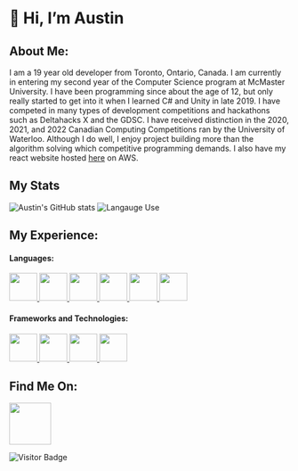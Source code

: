 <h1>👋 Hi, I’m Austin</h1>
<h2>About Me:</h2>
<p>
	I am a 19 year old developer from Toronto, Ontario, Canada. I am currently
	in entering my second year of the Computer Science program at McMaster University. I have
	been programming since about the age of 12, but only really started to get
	into it when I learned C# and Unity in late 2019. I have competed in many types of 
	development competitions and hackathons such as Deltahacks X and the GDSC. 
	I have received distinction in the 2020, 2021, and 2022
	Canadian Computing Competitions ran by the University of Waterloo. Although I
	do well, I enjoy project building more than the algorithm solving which
	competitive programming demands. I also have my react website
	hosted <a href="https://austinbray.com/">here</a> on AWS.
</p>

<h2> My Stats </h2>

![Austin's GitHub stats](https://github-readme-stats.vercel.app/api?username=AustinBray77&show_icons=true&theme=transparent&hide_border=true)
![Langauge Use](https://github-readme-stats.vercel.app/api/top-langs/?username=AustinBray77&theme=transparent&hide_border=true)

<h2>My Experience:</h2>
<h4>Languages:</h4>
<a href="https://en.wikipedia.org/wiki/C_Sharp_(programming_language)">
	<img
		src="https://upload.wikimedia.org/wikipedia/commons/thumb/0/0d/C_Sharp_wordmark.svg/120px-C_Sharp_wordmark.svg.png"
		style="height: 50px; width: auto"
	/>
</a>
<a href="https://en.wikipedia.org/wiki/C%2B%2B">
	<img
		src="https://upload.wikimedia.org/wikipedia/commons/thumb/1/18/ISO_C%2B%2B_Logo.svg/640px-ISO_C%2B%2B_Logo.svg.png"
		style="height: 50px; width: auto"
	/>
</a>
<a href="https://www.javascript.com/">
	<img
		src="https://copm.s3.amazonaws.com/189aa059.png"
		style="height: 50px; width: auto"
	/>
</a>
<a href="https://www.typescriptlang.org/">
	<img
		src="https://upload.wikimedia.org/wikipedia/commons/thumb/4/4c/Typescript_logo_2020.svg/1200px-Typescript_logo_2020.svg.png"
		style="height: 50px; width: auto"
	/>
</a>
<a href="https://www.java.com/en/download/help/whatis_java.html">
	<img
		src="https://www.oracle.com/a/ocom/img/obic-java-cup.svg"
		style="height: 50px; width: auto"
	/>
</a>
<a href="https://www.python.org/">
	<img
		src="https://upload.wikimedia.org/wikipedia/commons/thumb/c/c3/Python-logo-notext.svg/121px-Python-logo-notext.svg.png"
		style="height: 50px; width: auto"
	/>
</a>
<h4>Frameworks and Technologies:</h4>
<a href="https://unity.com/">
	<img
		src="https://images.g2crowd.com/uploads/product/image/large_detail/large_detail_3de44ba8b1638979671c64379167d0b8/unity.jpeg"
		style="height: 50px; width: auto"
	/>
</a>
<a href="https://reactjs.org/">
	<img
		src="https://upload.wikimedia.org/wikipedia/commons/thumb/a/a7/React-icon.svg/1200px-React-icon.svg.png"
		style="height: 50px; width: auto"
	/>
</a>
<a href="https://reactnative.dev/">
	<img
		src="https://w7.pngwing.com/pngs/363/962/png-transparent-react-native-hd-logo.png"
		style="height: 50px; width: auto"
	/>
</a>
<a
	href="https://docs.microsoft.com/en-us/windows/win32/apiindex/windows-api-list"
>
	<img
		src="https://banner2.cleanpng.com/20180328/skq/kisspng-logo-windows-8-windows-7-microsoft-8-5abc1c77a59fe7.0872489215222774956784.jpg"
		style="height: 50px; width: auto"
	/>
</a>

<h2>Find Me On:</h2>
<a href="https://www.linkedin.com/in/austin-bray-63061522b/">
	<img
		src="https://upload.wikimedia.org/wikipedia/commons/thumb/c/ca/LinkedIn_logo_initials.png/640px-LinkedIn_logo_initials.png"
		style="height: 75px; width: auto"
	/>
</a>

![Visitor Badge](https://komarev.com/ghpvc/?username=AustinBray77)

